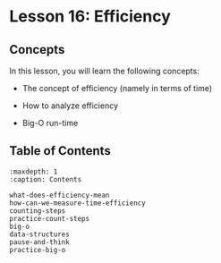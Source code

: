 # <i class="fas fa-book fa-fw"></i> Lesson 16: Efficiency

## Concepts

In this lesson, you will learn the following concepts:

- The concept of efficiency (namely in terms of time)

- How to analyze efficiency

- Big-O run-time

## Table of Contents

```{toctree}
:maxdepth: 1
:caption: Contents

what-does-efficiency-mean
how-can-we-measure-time-efficiency
counting-steps
practice-count-steps
big-o
data-structures
pause-and-think
practice-big-o
```

